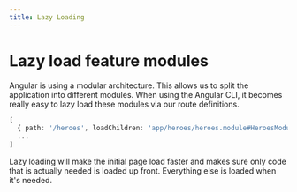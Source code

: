 ```yaml
---
title: Lazy Loading
---
```

# Lazy load feature modules

Angular is using a modular architecture. This allows us to split the application into different modules. When using the Angular CLI, it becomes really easy to lazy load these modules via our route definitions.

```ts
[
  { path: '/heroes', loadChildren: 'app/heroes/heroes.module#HeroesModule' },
  ...
]
```

Lazy loading will make the initial page load faster and makes sure only code that is actually needed is loaded up front. Everything else is loaded when it's needed.

